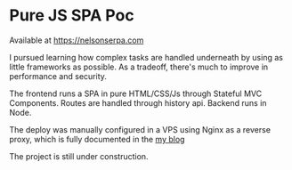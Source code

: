 # Pure JS SPA Poc

Available at https://nelsonserpa.com

I pursued learning how complex tasks are handled underneath by using as little frameworks as possible. As a tradeoff, there's much to improve in performance and security.

The frontend runs a SPA in pure HTML/CSS/Js through Stateful MVC Components. Routes are handled through history api. Backend runs in Node.

The deploy was manually configured in a VPS using Nginx as a reverse proxy, which is fully documented in the [my blog](https://nelsonserpa.com/blog/infra_devops/1)

The project is still under construction. 
